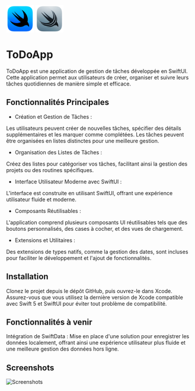 <a href="https://developer.apple.com/xcode/swiftui/"> 
  <img src="https://raw.githubusercontent.com/CardinalJV/CardinalJV/main/assets/logo-swift/swiftui-96x96_2x.png" alt="SwiftUI" title="SwiftUI" width="75" height="75"/></a>
<a href="https://developer.apple.com/xcode/swiftdata/">
  <img src="https://raw.githubusercontent.com/CardinalJV/CardinalJV/main/assets/logo-swift/swiftdata-96x96_2x.png" alt="SwiftData" title="SwiftData" width="75" height="75"/></a>

# ToDoApp

ToDoApp est une application de gestion de tâches développée en SwiftUI. Cette application permet aux utilisateurs de créer, organiser et suivre leurs tâches quotidiennes de manière simple et efficace.

## Fonctionnalités Principales

- Création et Gestion de Tâches :

Les utilisateurs peuvent créer de nouvelles tâches, spécifier des détails supplémentaires et les marquer comme complétées.
Les tâches peuvent être organisées en listes distinctes pour une meilleure gestion.

- Organisation des Listes de Tâches :

Créez des listes pour catégoriser vos tâches, facilitant ainsi la gestion des projets ou des routines spécifiques.

- Interface Utilisateur Moderne avec SwiftUI :

L'interface est construite en utilisant SwiftUI, offrant une expérience utilisateur fluide et moderne.

- Composants Réutilisables :

L'application comprend plusieurs composants UI réutilisables tels que des boutons personnalisés, des cases à cocher, et des vues de chargement.

- Extensions et Utilitaires :

Des extensions de types natifs, comme la gestion des dates, sont incluses pour faciliter le développement et l'ajout de fonctionnalités.

## Installation

Clonez le projet depuis le dépôt GitHub, puis ouvrez-le dans Xcode. Assurez-vous que vous utilisez la dernière version de Xcode compatible avec Swift 5 et SwiftUI pour éviter tout problème de compatibilité.

## Fonctionnalités à venir

Intégration de SwiftData : 
Mise en place d'une solution pour enregistrer les données localement, offrant ainsi une expérience utilisateur plus fluide et une meilleure gestion des données hors ligne.

## Screenshots 
  <img src="https://raw.githubusercontent.com/CardinalJV/ToDoApp/main/Screenshots/2024-09-04-10.14.35.png" alt="Screenshots" title="Screenshots" width="50" height=""/>
